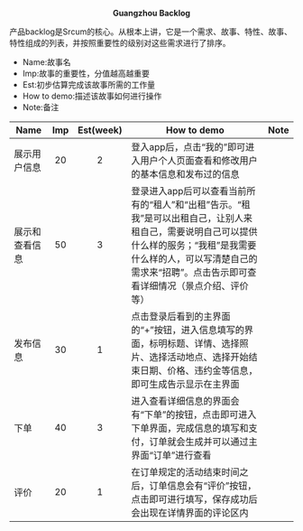 **<p align="center">Guangzhou Backlog</p>**

产品backlog是Srcum的核心。从根本上讲，它是一个需求、故事、特性、故事、特性组成的列表，并按照重要性的级别对这些需求进行了排序。

- Name:故事名
- Imp:故事的重要性，分值越高越重要
- Est:初步估算完成该故事所需的工作量
- How to demo:描述该故事如何进行操作
- Note:备注

| Name | Imp | Est(week) | How to demo |Note|
|----|:---:|:---:|------|----|
|展示用户信息|20|2|登入app后，点击“我的”即可进入用户个人页面查看和修改用户的基本信息和发布过的信息||
|展示和查看信息|50|3|登录进入app后可以查看当前所有的“租人”和“出租”告示。“租我”是可以出租自己，让别人来租自己，需要说明自己可以提供什么样的服务；“我租”是我需要什么样的人，可以写清楚自己的需求来“招聘”。点击告示即可查看详细情况（景点介绍、评价等）||
|发布信息|30|1|点击登录后看到的主界面的“+”按钮，进入信息填写的界面，标明标题、详情、选择照片、选择活动地点、选择开始结束日期、价格、违约金等信息，即可生成告示显示在主界面||
|下单|40|3|进入查看详细信息的界面会有“下单”的按钮，点击即可进入下单界面，完成信息的填写和支付，订单就会生成并可以通过主界面“订单”进行查看||
|评价|20|1|在订单规定的活动结束时间之后，订单信息会有“评价”按钮，点击即可进行填写，保存成功后会出现在详情界面的评论区内||
